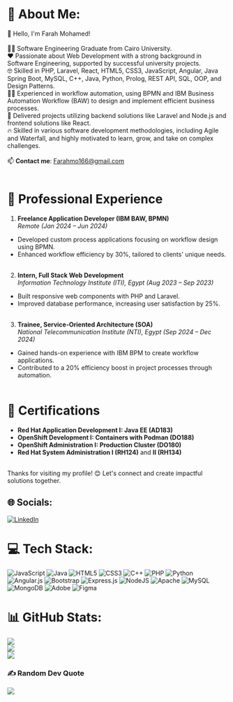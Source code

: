 # 💫 About Me:
👋 Hello, I'm Farah Mohamed! <br><br>
👨‍🎓 Software Engineering Graduate from Cairo University. <br> 
❤️ Passionate about Web Development with a strong background in Software Engineering, supported by successful university projects.  <br>
🤓 Skilled in PHP, Laravel, React, HTML5, CSS3, JavaScript, Angular, Java Spring Boot, MySQL, C++, Java, Python, Prolog, REST API, SQL, OOP, and Design Patterns.  <br>
🧑‍💻 Experienced in workflow automation, using BPMN and IBM Business Automation Workflow (BAW) to design and implement efficient business processes.  <br>
📖 Delivered projects utilizing backend solutions like Laravel and Node.js and frontend solutions like React.<br>
🔥 Skilled in various software development methodologies, including Agile and Waterfall, and highly motivated to learn, grow, and take on complex challenges.<br><br>
📫 **Contact me**: [Farahmo166@gmail.com](mailto:Farahmo166@gmail.com)  <br><br>

# 💼 Professional Experience <br>
1. **Freelance Application Developer (IBM BAW, BPMN)**  <br>
*Remote (Jan 2024 – Jun 2024)*  <br>
- Developed custom process applications focusing on workflow design using BPMN.<br>
- Enhanced workflow efficiency by 30%, tailored to clients' unique needs.<br><br>
2. **Intern, Full Stack Web Development**  <br>
*Information Technology Institute (ITI), Egypt (Aug 2023 – Sep 2023)*  <br>            
- Built responsive web components with PHP and Laravel. <br>
- Improved database performance, increasing user satisfaction by 25%.<br><br>
3. **Trainee, Service-Oriented Architecture (SOA)**  <br>
*National Telecommunication Institute (NTI), Egypt (Sep 2024 – Dec 2024)*  <br>
- Gained hands-on experience with IBM BPM to create workflow applications.<br>
- Contributed to a 20% efficiency boost in project processes through automation.<br><br>

# 📜 Certifications<br>
- **Red Hat Application Development I: Java EE (AD183)**<br>
- **OpenShift Development I: Containers with Podman (DO188)**<br>
- **OpenShift Administration I: Production Cluster (DO180)**<br>
- **Red Hat System Administration I (RH124)** and **II (RH134)**<br><br>

Thanks for visiting my profile! 😊 Let's connect and create impactful solutions together.<br>


## 🌐 Socials:
[![LinkedIn](https://img.shields.io/badge/LinkedIn-%230077B5.svg?logo=linkedin&logoColor=white)](https://linkedin.com/in/https://www.linkedin.com/in/farahmo/) 

# 💻 Tech Stack:
![JavaScript](https://img.shields.io/badge/javascript-%23323330.svg?style=for-the-badge&logo=javascript&logoColor=%23F7DF1E) ![Java](https://img.shields.io/badge/java-%23ED8B00.svg?style=for-the-badge&logo=openjdk&logoColor=white) ![HTML5](https://img.shields.io/badge/html5-%23E34F26.svg?style=for-the-badge&logo=html5&logoColor=white) ![CSS3](https://img.shields.io/badge/css3-%231572B6.svg?style=for-the-badge&logo=css3&logoColor=white) ![C++](https://img.shields.io/badge/c++-%2300599C.svg?style=for-the-badge&logo=c%2B%2B&logoColor=white) ![PHP](https://img.shields.io/badge/php-%23777BB4.svg?style=for-the-badge&logo=php&logoColor=white) ![Python](https://img.shields.io/badge/python-3670A0?style=for-the-badge&logo=python&logoColor=ffdd54) ![Angular.js](https://img.shields.io/badge/angular.js-%23E23237.svg?style=for-the-badge&logo=angularjs&logoColor=white) ![Bootstrap](https://img.shields.io/badge/bootstrap-%238511FA.svg?style=for-the-badge&logo=bootstrap&logoColor=white) ![Express.js](https://img.shields.io/badge/express.js-%23404d59.svg?style=for-the-badge&logo=express&logoColor=%2361DAFB) ![NodeJS](https://img.shields.io/badge/node.js-6DA55F?style=for-the-badge&logo=node.js&logoColor=white) ![Apache](https://img.shields.io/badge/apache-%23D42029.svg?style=for-the-badge&logo=apache&logoColor=white) ![MySQL](https://img.shields.io/badge/mysql-4479A1.svg?style=for-the-badge&logo=mysql&logoColor=white) ![MongoDB](https://img.shields.io/badge/MongoDB-%234ea94b.svg?style=for-the-badge&logo=mongodb&logoColor=white) ![Adobe](https://img.shields.io/badge/adobe-%23FF0000.svg?style=for-the-badge&logo=adobe&logoColor=white) ![Figma](https://img.shields.io/badge/figma-%23F24E1E.svg?style=for-the-badge&logo=figma&logoColor=white)
# 📊 GitHub Stats:
![](https://github-readme-stats.vercel.app/api?username=Farahmo77&theme=dark&hide_border=false&include_all_commits=false&count_private=false)<br/>
![](https://github-readme-streak-stats.herokuapp.com/?user=Farahmo77&theme=dark&hide_border=false)<br/>
![](https://github-readme-stats.vercel.app/api/top-langs/?username=Farahmo77&theme=dark&hide_border=false&include_all_commits=false&count_private=false&layout=compact)

### ✍️ Random Dev Quote
![](https://quotes-github-readme.vercel.app/api?type=horizontal&theme=radical)

<!-- Proudly created with GPRM ( https://gprm.itsvg.in ) -->
